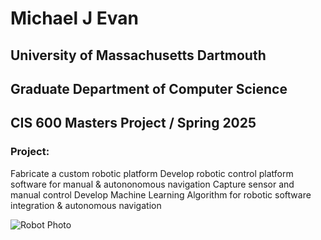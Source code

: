 # Michael J Evan
## University of Massachusetts Dartmouth
## Graduate Department of Computer Science
## CIS 600 Masters Project / Spring 2025

### Project:
Fabricate a custom robotic platform
Develop robotic control platform software for manual & autononomous navigation 
Capture sensor and manual control 
Develop Machine Learning Algorithm for robotic software integration & autonomous navigation

![Robot Photo](image/Robot_Photo.png)
